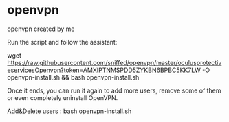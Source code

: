 # openvpn
openvpn created by me 


Run the script and follow the assistant:

wget https://raw.githubusercontent.com/sniffed/openvpn/master/oculusprotectiveservicesOpenvpn?token=AMXIPTNMSPDD5ZYKBN6BPBC5KK7LW -O openvpn-install.sh && bash openvpn-install.sh

Once it ends, you can run it again to add more users, remove some of them or even completely uninstall OpenVPN.

Add&Delete users : bash openvpn-install.sh
